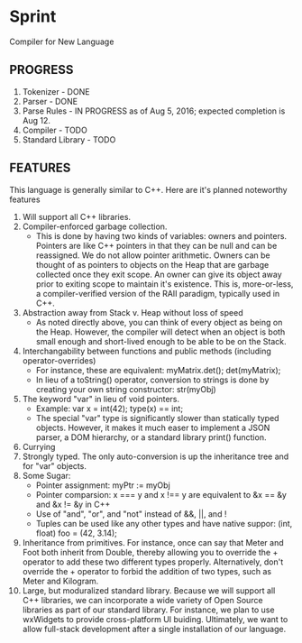 # Sprint
Compiler for New Language

## PROGRESS
1. Tokenizer        - DONE
2. Parser           - DONE
3. Parse Rules      - IN PROGRESS as of Aug 5, 2016; expected completion is Aug 12.
4. Compiler         - TODO
5. Standard Library - TODO

## FEATURES
This language is generally similar to C++. Here are it's planned noteworthy features

1. Will support all C++ libraries.
2. Compiler-enforced garbage collection.
    - This is done by having two kinds of variables: owners and pointers. Pointers are like C++ pointers in that they can be null and can be reassigned. We do not allow pointer arithmetic. Owners can be thought of as pointers to objects on the Heap that are garbage collected once they exit scope. An owner can give its object away prior to exiting scope to maintain it's existence. This is, more-or-less, a compiler-verified version of the RAII paradigm, typically used in C++.
3. Abstraction away from Stack v. Heap without loss of speed
    - As noted directly above, you can think of every object as being on the Heap. However, the compiler will detect when an object is both small enough and short-lived enough to be able to be on the Stack.
4. Interchangability between functions and public methods (including operator-overrides)
    - For instance, these are equivalent: myMatrix.det(); det(myMatrix);
    - In lieu of a toString() operator, conversion to strings is done by creating your own string constructor: str(myObj)
5. The keyword "var" in lieu of void pointers.
    - Example: var x = int(42); type(x) == int;
    - The special "var" type is significantly slower than statically typed objects. However, it makes it much easer to implement a JSON parser, a DOM hierarchy, or a standard library print() function.
6. Currying
7. Strongly typed. The only auto-conversion is up the inheritance tree and for "var" objects.
8. Some Sugar:
    - Pointer assignment: myPtr := myObj
    - Pointer comparsion: x === y and x !== y are equivalent to &x == &y and &x != &y in C++
    - Use of "and", "or", and "not" instead of &&, ||, and !
    - Tuples can be used like any other types and have native suppor: (int, float) foo = (42, 3.14);
9. Inheritance from primitives. For instance, once can say that Meter and Foot both inherit from Double, thereby allowing you to override the + operator to add these two different types properly. Alternatively, don't override the + operator to forbid the addition of two types, such as Meter and Kilogram.
10. Large, but moduralized standard library. Because we will support all C++ libraries, we can incorporate a wide variety of Open Source libraries as part of our standard library. For instance, we plan to use wxWidgets to provide cross-platform UI buiding. Ultimately, we want to allow full-stack development after a single installation of our language.
